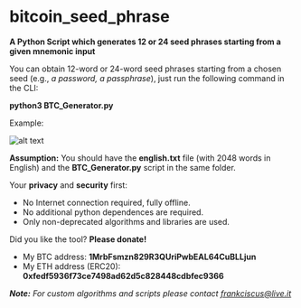 # bitcoin_seed_phrase
<b>A Python Script which generates 12 or 24 seed phrases starting from a given mnemonic input</b>

You can obtain 12-word or 24-word seed phrases starting from a chosen seed (e.g., <i>a password, a passphrase</i>), just run the following command in the CLI:

<b>python3 BTC_Generator.py</b>

Example:

![alt text](https://i.ibb.co/wJdM7Md/Screenshot-2023-04-14-at-09-36-49.png)

<b>Assumption:</b> You should have the <b>english.txt</b> file (with 2048 words in English) and the <b>BTC_Generator.py</b> script in the same folder. 

Your <b>privacy</b> and <b>security</b> first:
* No Internet connection required, fully offline.
* No additional python dependences are required.
* Only non-deprecated algorithms and libraries are used.

Did you like the tool? <b>Please donate!</b>

* My BTC address: <b>1MrbFsmzn829R3QUriPwbEAL64CuBLLjun</b>
* My ETH address (ERC20): <b>0xfedf5936f73ce7498ad62d5c828448cdbfec9366</b>

<i><b>Note:</b> For custom algorithms and scripts please contact frankciscus@live.it</i>
